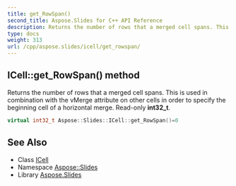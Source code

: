 ```yaml
---
title: get_RowSpan()
second_title: Aspose.Slides for C++ API Reference
description: Returns the number of rows that a merged cell spans. This is used in combination with the vMerge attribute on other cells in order to specify the beginning cell of a horizontal merge. Read-only int32_t.
type: docs
weight: 313
url: /cpp/aspose.slides/icell/get_rowspan/
---
```

## ICell::get_RowSpan() method


Returns the number of rows that a merged cell spans. This is used in combination with the vMerge attribute on other cells in order to specify the beginning cell of a horizontal merge. Read-only **int32_t**.

```cpp
virtual int32_t Aspose::Slides::ICell::get_RowSpan()=0
```

## See Also

* Class [ICell](./)
* Namespace [Aspose::Slides](../)
* Library [Aspose.Slides](../../)